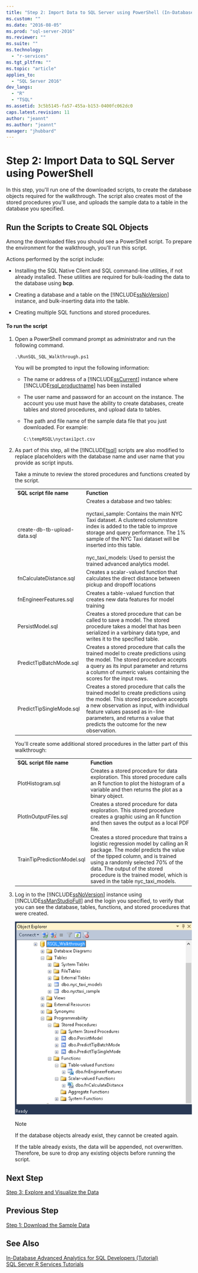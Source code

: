 ```yaml
---
title: "Step 2: Import Data to SQL Server using PowerShell (In-Database Advanced Analytics Tutorial) | Microsoft Docs"
ms.custom: ""
ms.date: "2016-08-05"
ms.prod: "sql-server-2016"
ms.reviewer: ""
ms.suite: ""
ms.technology: 
  - "r-services"
ms.tgt_pltfrm: ""
ms.topic: "article"
applies_to: 
  - "SQL Server 2016"
dev_langs: 
  - "R"
  - "TSQL"
ms.assetid: 3c5b5145-fa57-455a-b153-0400fc062dc0
caps.latest.revision: 11
author: "jeannt"
ms.author: "jeannt"
manager: "jhubbard"
---
```

# Step 2: Import Data to SQL Server using PowerShell
In this step, you'll run one of the downloaded scripts, to create the database objects required for the walkthrough. The script also creates most of the stored procedures you'll use, and uploads the sample data to a table in the database you specified.  
  
## Run the Scripts to Create SQL Objects  
Among the downloaded files you should see a PowerShell script. To prepare the environment for the walkthrough, you'll run this script.  
  
Actions performed by the script include:  
  
-   Installing the SQL Native Client and SQL command-line utilities, if not already installed. These utilities are required for bulk-loading the data to the database using **bcp**.  
  
-   Creating a database and a table on the [!INCLUDE[ssNoVersion](../../includes/ssnoversion-md.md)] instance, and bulk-inserting data into the table.  
  
-   Creating multiple SQL functions and stored procedures.  
  
#### To run the script  
1.  Open a PowerShell command prompt as administrator and run the following command.  
  
    ```  
    .\RunSQL_SQL_Walkthrough.ps1  
    ```  
  
    You will be prompted to input the following information:  
  
    -   The name or address of a [!INCLUDE[ssCurrent](../../includes/sscurrent-md.md)] instance where [!INCLUDE[rsql_productname](../../includes/rsql-productname-md.md)] has been installed  
  
    -   The user name and password for an account on the instance. The account you use must have the ability to create databases, create tables and stored procedures, and upload data to tables.  
  
    -   The path and file name of the sample data file that you just downloaded. For example:  
  
        `C:\tempRSQL\nyctaxi1pct.csv`  
  
2.  As part of this step, all the [!INCLUDE[tsql](../../includes/tsql-md.md)] scripts are also modified to replace placeholders with the database name and user name that you provide as script inputs.  
  
    Take a minute to review the stored procedures and functions created by the script.  
  
    |||  
    |-|-|  
    |**SQL script file name**|**Function**|  
    |create-db-tb-upload-data.sql|Creates a database and two tables:<br /><br />nyctaxi_sample: Contains the main NYC Taxi dataset. A clustered columnstore index is added to the table to improve storage and query performance. The 1% sample of the NYC Taxi dataset will be inserted into this table.<br /><br />nyc_taxi_models: Used to persist the trained advanced analytics model.|  
    |fnCalculateDistance.sql|Creates a scalar-valued function that calculates the direct distance between pickup and dropoff locations|  
    |fnEngineerFeatures.sql|Creates a table-valued function that creates new data features for model training|  
    |PersistModel.sql|Creates a stored procedure that can be called to save a model. The stored procedure takes a model that has been serialized in a varbinary data type, and writes it to the specified table.|  
    |PredictTipBatchMode.sql|Creates a stored procedure that calls the trained model to create predictions using the model. The stored procedure accepts a query as its input parameter and returns a column of numeric values containing the scores for the input rows.|  
    |PredictTipSingleMode.sql|Creates a stored procedure that calls the trained model to create predictions using the model. This stored procedure accepts a new observation as input, with individual feature values passed as in-line parameters, and returns a value that predicts the outcome for the new observation.|  
  
    You'll create some additional stored procedures in the latter part of this walkthrough:  
  
    |||  
    |-|-|  
    |**SQL script file name**|**Function**|  
    |PlotHistogram.sql|Creates a stored procedure for data exploration. This stored procedure calls an R function to plot the histogram of a variable and then returns the plot as a binary object.|  
    |PlotInOutputFiles.sql|Creates a stored procedure for data exploration. This stored procedure creates a graphic using an R function and then saves the output as a local PDF file.|  
    |TrainTipPredictionModel.sql|Creates a stored procedure that trains a logistic regression model by calling an R package. The model predicts the value of the  tipped column, and is trained using a randomly selected 70% of the data. The output of the stored procedure is the trained model, which is saved in the table nyc_taxi_models.|  
  
3.  Log in to the [!INCLUDE[ssNoVersion](../../includes/ssnoversion-md.md)] instance using [!INCLUDE[ssManStudioFull](../../includes/ssmanstudiofull-md.md)] and the login you specified, to verify that you can see the database, tables, functions, and stored procedures that were created.  
  
    ![rsql_devtut_BrowseTables](../../advanced-analytics/r-services/media/rsql-devtut-browsetables.PNG "rsql_devtut_BrowseTables")  
  
    > [!NOTE]  
    > If the database objects already exist, they cannot be created again.  
    >   
    > If the table already exists, the data will be appended, not overwritten. Therefore, be sure to drop any existing objects before running the script.  
  
## Next Step  
[Step 3: Explore and Visualize the Data](../../advanced-analytics/r-services/step-3-explore-and-visualize-the-data-in-database-advanced-analytics-tutorial.md)  
  
## Previous Step  
[Step 1: Download the Sample Data](../../advanced-analytics/r-services/step-1-download-the-sample-data-in-database-advanced-analytics-tutorial.md)  
  
## See Also  
[In-Database Advanced Analytics for SQL Developers &#40;Tutorial&#41;](../../advanced-analytics/r-services/in-database-advanced-analytics-for-sql-developers-tutorial.md)  
[SQL Server R Services Tutorials](../../advanced-analytics/r-services/sql-server-r-services-tutorials.md)  
  
  
  
